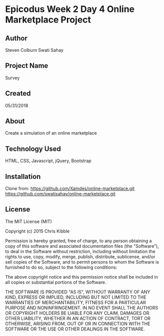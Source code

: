 # Epicodus Week 2 Day 4 Online Marketplace Project

## Author

Steven Colburn
Swati Sahay

## Project Name

Survey

## Created

05/31/2018

## About

Create a simulation of an online marketplace

## Technology Used

HTML, CSS, Javascript, jQuery, Bootstrap

## Installation

Clone from:
https://github.com/Xamdes/online-marketplace.git
https://github.com/swatisahay/online-marketplace.git

## License

The MIT License (MIT)

Copyright (c) 2015 Chris Kibble

Permission is hereby granted, free of charge, to any person obtaining a copy of this software and associated documentation files (the "Software"), to deal in the Software without restriction, including without limitation the rights to use, copy, modify, merge, publish, distribute, sublicense, and/or sell copies of the Software, and to permit persons to whom the Software is furnished to do so, subject to the following conditions:

The above copyright notice and this permission notice shall be included in all copies or substantial portions of the Software.

THE SOFTWARE IS PROVIDED "AS IS", WITHOUT WARRANTY OF ANY KIND, EXPRESS OR IMPLIED, INCLUDING BUT NOT LIMITED TO THE WARRANTIES OF MERCHANTABILITY, FITNESS FOR A PARTICULAR PURPOSE AND NONINFRINGEMENT. IN NO EVENT SHALL THE AUTHORS OR COPYRIGHT HOLDERS BE LIABLE FOR ANY CLAIM, DAMAGES OR OTHER LIABILITY, WHETHER IN AN ACTION OF CONTRACT, TORT OR OTHERWISE, ARISING FROM, OUT OF OR IN CONNECTION WITH THE SOFTWARE OR THE USE OR OTHER DEALINGS IN THE SOFTWARE.
